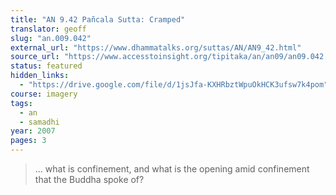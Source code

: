 ```yaml
---
title: "AN 9.42 Pañcala Sutta: Cramped"
translator: geoff
slug: "an.009.042"
external_url: "https://www.dhammatalks.org/suttas/AN/AN9_42.html"
source_url: "https://www.accesstoinsight.org/tipitaka/an/an09/an09.042.than.html"
status: featured
hidden_links:
  - "https://drive.google.com/file/d/1jsJfa-KXHRbztWpuOkHCK3ufsw7k4pom"
course: imagery
tags:
  - an
  - samadhi
year: 2007
pages: 3
---
```


> … what is confinement, and what is the opening amid confinement that the Buddha spoke of?
